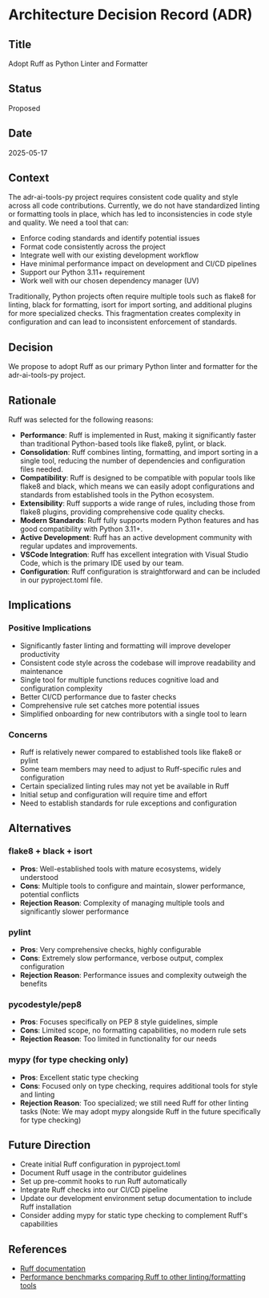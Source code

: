 # Architecture Decision Record (ADR)

## Title
Adopt Ruff as Python Linter and Formatter

## Status
Proposed

## Date
2025-05-17

## Context
The adr-ai-tools-py project requires consistent code quality and style across all code contributions. Currently, we do not have standardized linting or formatting tools in place, which has led to inconsistencies in code style and quality. We need a tool that can:

- Enforce coding standards and identify potential issues
- Format code consistently across the project
- Integrate well with our existing development workflow
- Have minimal performance impact on development and CI/CD pipelines
- Support our Python 3.11+ requirement
- Work well with our chosen dependency manager (UV)

Traditionally, Python projects often require multiple tools such as flake8 for linting, black for formatting, isort for import sorting, and additional plugins for more specialized checks. This fragmentation creates complexity in configuration and can lead to inconsistent enforcement of standards.

## Decision
We propose to adopt Ruff as our primary Python linter and formatter for the adr-ai-tools-py project.

## Rationale
Ruff was selected for the following reasons:

- **Performance**: Ruff is implemented in Rust, making it significantly faster than traditional Python-based tools like flake8, pylint, or black.
- **Consolidation**: Ruff combines linting, formatting, and import sorting in a single tool, reducing the number of dependencies and configuration files needed.
- **Compatibility**: Ruff is designed to be compatible with popular tools like flake8 and black, which means we can easily adopt configurations and standards from established tools in the Python ecosystem.
- **Extensibility**: Ruff supports a wide range of rules, including those from flake8 plugins, providing comprehensive code quality checks.
- **Modern Standards**: Ruff fully supports modern Python features and has good compatibility with Python 3.11+.
- **Active Development**: Ruff has an active development community with regular updates and improvements.
- **VSCode Integration**: Ruff has excellent integration with Visual Studio Code, which is the primary IDE used by our team.
- **Configuration**: Ruff configuration is straightforward and can be included in our pyproject.toml file.

## Implications
### Positive Implications
- Significantly faster linting and formatting will improve developer productivity
- Consistent code style across the codebase will improve readability and maintenance
- Single tool for multiple functions reduces cognitive load and configuration complexity
- Better CI/CD performance due to faster checks
- Comprehensive rule set catches more potential issues
- Simplified onboarding for new contributors with a single tool to learn

### Concerns
- Ruff is relatively newer compared to established tools like flake8 or pylint
- Some team members may need to adjust to Ruff-specific rules and configuration
- Certain specialized linting rules may not yet be available in Ruff
- Initial setup and configuration will require time and effort
- Need to establish standards for rule exceptions and configuration

## Alternatives
### flake8 + black + isort
- **Pros**: Well-established tools with mature ecosystems, widely understood
- **Cons**: Multiple tools to configure and maintain, slower performance, potential conflicts
- **Rejection Reason**: Complexity of managing multiple tools and significantly slower performance

### pylint
- **Pros**: Very comprehensive checks, highly configurable
- **Cons**: Extremely slow performance, verbose output, complex configuration
- **Rejection Reason**: Performance issues and complexity outweigh the benefits

### pycodestyle/pep8
- **Pros**: Focuses specifically on PEP 8 style guidelines, simple
- **Cons**: Limited scope, no formatting capabilities, no modern rule sets
- **Rejection Reason**: Too limited in functionality for our needs

### mypy (for type checking only)
- **Pros**: Excellent static type checking
- **Cons**: Focused only on type checking, requires additional tools for style and linting
- **Rejection Reason**: Too specialized; we still need Ruff for other linting tasks (Note: We may adopt mypy alongside Ruff in the future specifically for type checking)

## Future Direction
- Create initial Ruff configuration in pyproject.toml
- Document Ruff usage in the contributor guidelines
- Set up pre-commit hooks to run Ruff automatically
- Integrate Ruff checks into our CI/CD pipeline
- Update our development environment setup documentation to include Ruff installation
- Consider adding mypy for static type checking to complement Ruff's capabilities

## References
- [Ruff documentation](https://github.com/astral-sh/ruff)
- [Performance benchmarks comparing Ruff to other linting/formatting tools](https://github.com/astral-sh/ruff/blob/main/README.md)
